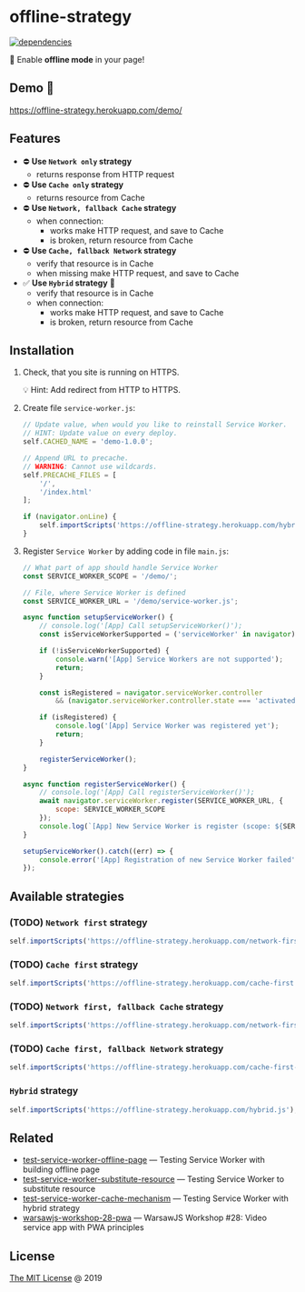 # offline-strategy

[![dependencies](https://david-dm.org/piecioshka/offline-strategy.svg)](https://github.com/piecioshka/offline-strategy)

:hammer: Enable **offline mode** in your page!

## Demo 🎉

<https://offline-strategy.herokuapp.com/demo/>

## Features

* :no_entry: **Use `Network only` strategy**
    - returns response from HTTP request
* :no_entry: **Use `Cache only` strategy**
    - returns resource from Cache
* :no_entry: **Use `Network, fallback Cache` strategy**
    - when connection:
        + works make HTTP request, and save to Cache
        + is broken, return resource from Cache
* :no_entry: **Use `Cache, fallback Network` strategy**
    - verify that resource is in Cache
    - when missing make HTTP request, and save to Cache
* :white_check_mark: **Use `Hybrid` strategy** :star2:
    - verify that resource is in Cache
    - when connection:
        + works make HTTP request, and save to Cache
        + is broken, return resource from Cache

## Installation

1. Check, that you site is running on HTTPS.

    :bulb: Hint: Add redirect from HTTP to HTTPS.

2. Create file `service-worker.js`:

    ```js
    // Update value, when would you like to reinstall Service Worker.
    // HINT: Update value on every deploy.
    self.CACHED_NAME = 'demo-1.0.0';

    // Append URL to precache.
    // WARNING: Cannot use wildcards.
    self.PRECACHE_FILES = [
        '/',
        '/index.html'
    ];

    if (navigator.onLine) {
        self.importScripts('https://offline-strategy.herokuapp.com/hybrid.js');
    }
    ```

3. Register `Service Worker` by adding code in file `main.js`:

    ```js
    // What part of app should handle Service Worker
    const SERVICE_WORKER_SCOPE = '/demo/';

    // File, where Service Worker is defined
    const SERVICE_WORKER_URL = '/demo/service-worker.js';

    async function setupServiceWorker() {
        // console.log('[App] Call setupServiceWorker()');
        const isServiceWorkerSupported = ('serviceWorker' in navigator);

        if (!isServiceWorkerSupported) {
            console.warn('[App] Service Workers are not supported');
            return;
        }

        const isRegistered = navigator.serviceWorker.controller
            && (navigator.serviceWorker.controller.state === 'activated');

        if (isRegistered) {
            console.log('[App] Service Worker was registered yet');
            return;
        }

        registerServiceWorker();
    }

    async function registerServiceWorker() {
        // console.log('[App] Call registerServiceWorker()');
        await navigator.serviceWorker.register(SERVICE_WORKER_URL, {
            scope: SERVICE_WORKER_SCOPE
        });
        console.log(`[App] New Service Worker is register (scope: ${SERVICE_WORKER_SCOPE})`);
    }

    setupServiceWorker().catch((err) => {
        console.error('[App] Registration of new Service Worker failed', { err });
    });
    ```

## Available strategies

### (TODO) `Network first` strategy

```js
self.importScripts('https://offline-strategy.herokuapp.com/network-first.js');
```

### (TODO) `Cache first` strategy

```js
self.importScripts('https://offline-strategy.herokuapp.com/cache-first.js');
```

### (TODO) `Network first, fallback Cache` strategy

```js
self.importScripts('https://offline-strategy.herokuapp.com/network-first-fallback-cache.js');
```

### (TODO) `Cache first, fallback Network` strategy

```js
self.importScripts('https://offline-strategy.herokuapp.com/cache-first-fallback-network.js');
```

### `Hybrid` strategy

```js
self.importScripts('https://offline-strategy.herokuapp.com/hybrid.js');
```

## Related

* [test-service-worker-offline-page](https://github.com/piecioshka/test-service-worker-offline-page)
    — Testing Service Worker with building offline page
* [test-service-worker-substitute-resource](https://github.com/piecioshka/test-service-worker-substitute-resource)
    — Testing Service Worker to substitute resource
* [test-service-worker-cache-mechanism](https://github.com/piecioshka/test-service-worker-cache-mechanism)
    — Testing Service Worker with hybrid strategy
* [warsawjs-workshop-28-pwa](https://github.com/piecioshka/warsawjs-workshop-28-pwa)
    — WarsawJS Workshop #28: Video service app with PWA principles

## License

[The MIT License](http://piecioshka.mit-license.org) @ 2019
